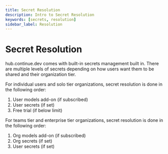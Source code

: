 ```yaml
---
title: Secret Resolution
description: Intro to Secret Resolution
keywords: [secrets, resolution]
sidebar_label: Resolution
---
```


# Secret Resolution

hub.continue.dev comes with built-in secrets management built in. There are multiple levels of secrets depending on how users want them to be shared and their organization tier.

For individual users and solo tier organizations, secret resolution is done in the following order:

1. User models add-on (if subscribed)
2. User secrets (if set)
3. Free trial (if below limit)

For teams tier and enterprise tier organizations, secret resolution is done in the following order:

1. Org models add-on (if subscribed)
2. Org secrets (if set)
3. User secrets (if set)
